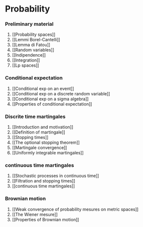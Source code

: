 # Probability

### Preliminary material
1. [[Probability spaces]]
3. [[Lemmi Borel-Cantelli]]
4. [[Lemma di Fatou]]
5. [[Random variables]]
6. [[Indipendence]]
7. [[Integration]]
8. [[Lp spaces]]

### Conditional expectation
1. [[Conditional exp on an event]]
2. [[Conditional exp on a discrete random variable]]
3. [[Conditional exp on a sigma algebra]]
4. [[Properties of conditional expectation]]

### Discrite time martingales
1. [[Introduction and motivation]]
2. [[Definition of martingale]]
3. [[Stopping times]]
4. [[The optional stopping theorem]]
5. [[Martingale convergence]]
6. [[Uniformly integrable martingales]]

### continuous time martingales
1. [[Stochastic processes in continuous time]]
2. [[Filtration and stopping times]]
3. [[continuous time martingales]]

### Brownian motion
1. [[Weak convergence of probability mesures on metric spaces]]
2. [[The Wiener mesure]]
3. [[Properties of Brownian motion]]